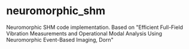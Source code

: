 # neuromorphic_shm
Neuromorphic SHM code implementation. Based on "Efficient Full-Field Vibration Measurements and Operational Modal Analysis Using Neuromorphic Event-Based Imaging, Dorn" 
